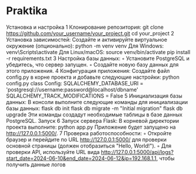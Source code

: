 # Praktika
Установка и настройка
 1 Клонирование репозитория:
git clone https://github.com/your_username/your_project.git cd your_project
 2 Установка зависимостей: Создайте и активируйте виртуальное окружение (опционально): python -m venv venv Для Windows: venv\Scripts\activate Для Linux/macOS: source venv/bin/activate pip install -r requirements.txt
 3 Настройка базы данных:
 ◦ Установите PostgreSQL и убедитесь, что сервер запущен.
 ◦ Создайте новую базу данных для этого приложения.
 4 Конфигурация приложения: Создайте файл config.py в корне проекта и добавьте следующие настройки: python config.py
class Config: SQLALCHEMY_DATABASE_URI = 'postgresql://username:password@localhost/dbname' SQLALCHEMY_TRACK_MODIFICATIONS = False
 5 Инициализация базы данных: В консоли выполните следующие команды для инициализации базы данных: flask db init flask db migrate -m "Initial migration" flask db upgrade Эти команды создадут необходимые таблицы в базе данных PostgreSQL. Запуск
 6 Запуск сервера Flask: В корневой директории проекта выполните: python app.py Приложение будет запущено на http://127.0.0.1:5000/.
 7 Проверка работоспособности:
 ◦ Откройте браузер и перейдите по URL http://127.0.0.1:5000/ для проверки основной страницы (должен отобразиться "Hello, World!").
 ◦ Для проверки API, используйте URL вида http://127.0.0.1:5000/api/logs?start_date=2024-06-10&end_date=2024-06-12&ip=192.168.1.1, чтобы получить данные логов
